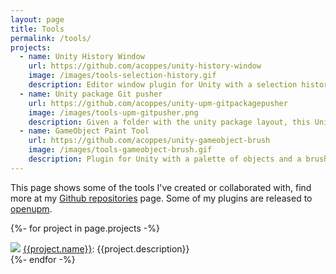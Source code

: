 ```yaml
---
layout: page
title: Tools
permalink: /tools/
projects:
  - name: Unity History Window
    url: https://github.com/acoppes/unity-history-window
    image: /images/tools-selection-history.gif
    description: Editor window plugin for Unity with a selection history and other features. 
  - name: Unity package Git pusher
    url: https://github.com/acoppes/unity-upm-gitpackagepusher
    image: /images/tools-upm-gitpusher.png
    description: Given a folder with the unity package layout, this Unity plugin will allow you to automatically push a version of it to Github and create specific branches and tags with only its contents in order to use it later as a upm dependency for another Unity project.
  - name: GameObject Paint Tool
    url: https://github.com/acoppes/unity-gameobject-brush
    image: /images/tools-gameobject-brush.gif
    description: Plugin for Unity with a palette of objects and a brush tool to paint them in the scene. 
---
```


This page shows some of the tools I've created or collaborated with, find more at my <a href="https://github.com/{{ site.github_username| cgi_escape | escape }}?tab=repositories"><span class="username">Github repositories</span></a> page. Some of my plugins are released to [openupm](https://openupm.com/).

<p>

{%- for project in page.projects -%}
<div class="project">
    <a href="{{project.url}}"><img src="{{project.image}}" /></a>
    <span><a href="{{project.url}}">{{project.name}}</a>: {{project.description}}</span>
</div>
{%- endfor -%}

</p>

